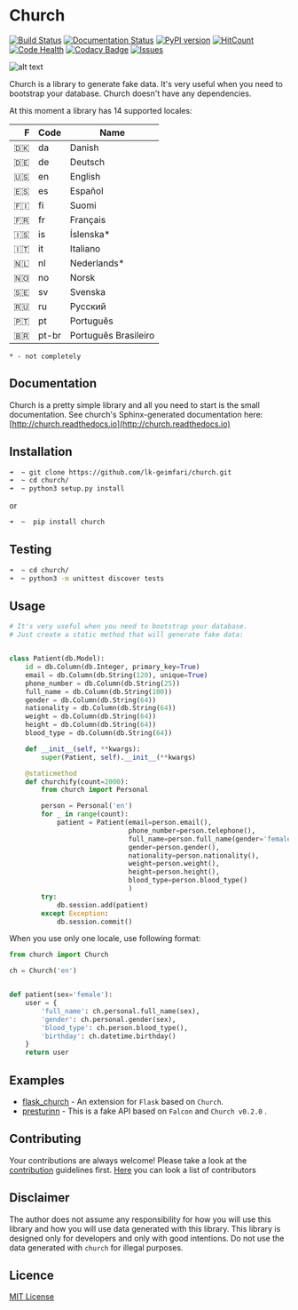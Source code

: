 # Church
[![Build Status](https://travis-ci.org/lk-geimfari/church.svg?branch=master)](https://travis-ci.org/lk-geimfari/church)
[![Documentation Status](https://readthedocs.org/projects/church/badge/?version=latest)](http://church.readthedocs.io/en/latest/?badge=latest)
[![PyPI version](https://badge.fury.io/py/church.svg)](https://badge.fury.io/py/church)
[![HitCount](https://hitt.herokuapp.com/lk-geimfar/church.svg)](https://github.com/lk-geimfari/church)
[![Code Health](https://landscape.io/github/lk-geimfari/church/master/landscape.svg?style=flat)](https://landscape.io/github/lk-geimfari/church/master)
[![Codacy Badge](https://api.codacy.com/project/badge/Grade/d773f20efa67430683bb24fff5af9db8)](https://www.codacy.com/app/likid-geimfari/church)
[![Issues](https://img.shields.io/github/issues/lk-geimfari/church.svg)](https://github.com/lk-geimfari/church/issues)


![alt text](https://raw.githubusercontent.com/lk-geimfari/church/master/examples/church.png)

Church is a library to generate fake data. It's very useful when you need to bootstrap your database. Church doesn't have any dependencies.

At this moment a library has 14 supported locales:

|   F   |  Code   |   Name              |
|--:   |---     |    ---            |
| 🇩🇰  | da      |  Danish              |
| 🇩🇪  | de      |  Deutsch             |
| 🇺🇸  | en      |  English             |
| 🇪🇸  | es      |  Español             |
| 🇫🇮  | fi      |  Suomi               |
| 🇫🇷  | fr      |  Français            |
| 🇮🇸  | is      |  Íslenska*           |
| 🇮🇹  | it      |  Italiano            |
| 🇳🇱  | nl      |  Nederlands*         |
| 🇳🇴  | no      |  Norsk               |
| 🇸🇪  | sv      |  Svenska             |
| 🇷🇺  | ru      |  Русский             |
| 🇵🇹  | pt      | Português            |
| 🇧🇷  | pt-br   |  Português Brasileiro|

`* - not completely`


## Documentation
Church is a pretty simple library and all you need to start is the small documentation. See church's Sphinx-generated documentation here: [http://church.readthedocs.io](http://church.readthedocs.io)



## Installation
```zsh
➜  ~ git clone https://github.com/lk-geimfari/church.git
➜  ~ cd church/
➜  ~ python3 setup.py install

```
or
```zsh
➜  ~  pip install church
```

## Testing
```zsh
➜  ~ cd church/
➜  ~ python3 -m unittest discover tests
```


## Usage

```python
# It's very useful when you need to bootstrap your database.
# Just create a static method that will generate fake data:


class Patient(db.Model):
    id = db.Column(db.Integer, primary_key=True)
    email = db.Column(db.String(120), unique=True)
    phone_number = db.Column(db.String(25))
    full_name = db.Column(db.String(100))
    gender = db.Column(db.String(64))
    nationality = db.Column(db.String(64))
    weight = db.Column(db.String(64))
    height = db.Column(db.String(64))
    blood_type = db.Column(db.String(64))

    def __init__(self, **kwargs):
        super(Patient, self).__init__(**kwargs)

    @staticmethod
    def churchify(count=2000):
        from church import Personal

        person = Personal('en')
        for _ in range(count):
            patient = Patient(email=person.email(),
                              phone_number=person.telephone(),
                              full_name=person.full_name(gender='female'),
                              gender=person.gender(),
                              nationality=person.nationality(),
                              weight=person.weight(),
                              height=person.height(),
                              blood_type=person.blood_type()
                              )
        try:
            db.session.add(patient)
        except Exception:
            db.session.commit()
```
When you use only one locale, use following format:
```python
from church import Church

ch = Church('en')


def patient(sex='female'):
    user = {
        'full_name': ch.personal.full_name(sex),
        'gender': ch.personal.gender(sex),
        'blood_type': ch.person.blood_type(),
        'birthday': ch.datetime.birthday()
    }
    return user
```


## Examples
- [flask_church](https://github.com/lk-geimfari/flask_church) - An extension for `Flask` based on `Church`.
- [presturinn](https://github.com/lk-geimfari/presturinn) - This is a fake API based on `Falcon` and `Church v0.2.0` .


## Contributing
Your contributions are always welcome! Please take a look at the [contribution](https://github.com/lk-geimfari/church/blob/master/CONTRIBUTING.md) guidelines first. [Here](https://github.com/lk-geimfari/church/blob/master/CONTRIBUTORS.md) you can look a list of contributors


## Disclaimer
The author does not assume any responsibility for how you will use this library and how you will use data generated with this library. This library is designed only for developers and only with good intentions. Do not use the data generated with `church` for illegal purposes.


## Licence
[MIT License](https://github.com/lk-geimfari/church/blob/master/LICENSE)
